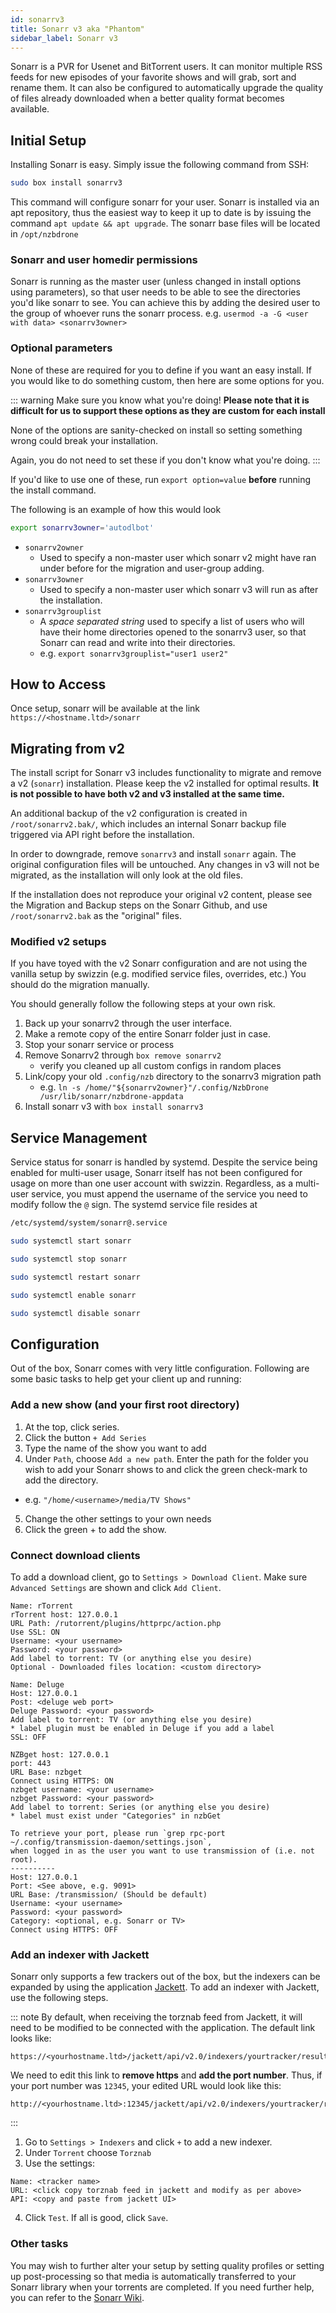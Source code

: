 ```yaml
---
id: sonarrv3
title: Sonarr v3 aka "Phantom"
sidebar_label: Sonarr v3
---
```


Sonarr is a PVR for Usenet and BitTorrent users. It can monitor multiple RSS feeds for new episodes of your favorite shows and will grab, sort and rename them. It can also be configured to automatically upgrade the quality of files already downloaded when a better quality format becomes available.

## Initial Setup

Installing Sonarr is easy. Simply issue the following command from SSH:

```bash main
sudo box install sonarrv3
```

This command will configure sonarr for your user. Sonarr is installed via an apt repository, thus the easiest way to keep it up to date is by issuing the command `apt update && apt upgrade`. The sonarr base files will be located in `/opt/nzbdrone`

### Sonarr and user homedir permissions
Sonarr is running as the master user (unless changed in install options using parameters), so that user needs to be able to see the directories you'd like sonarr to see. You can achieve this by adding the desired user to the group of whoever runs the sonarr process. e.g. `usermod -a -G <user with data> <sonarrv3owner>`

### Optional parameters
None of these are required for you to define if you want an easy install. If you would like to do something custom, then here are some options for you.

::: warning Make sure you know what you're doing!
**Please note that it is difficult for us to support these options as they are custom for each install**

None of the options are sanity-checked on install so setting something wrong could break your installation.

Again, you do not need to set these if you don't know what you're doing.
:::

If you'd like to use one of these, run `export option=value` **before** running the install command.

The following is an example of how this would look

```bash main
export sonarrv3owner='autodlbot'
```

- `sonarrv2owner`
  - Used to specify a non-master user which sonarr v2 might have ran under before for the migration and user-group adding.
- `sonarrv3owner`
  - Used to specify a non-master user which sonarr v3 will run as after the installation.
- `sonarrv3grouplist`
  - A *space separated string*  used to specify a list of users who will have their home directories opened to the sonarrv3 user, so that Sonarr can read and write into their directories.
  - e.g. `export sonarrv3grouplist="user1 user2"`

## How to Access

Once setup, sonarr will be available at the link `https://<hostname.ltd>/sonarr`

## Migrating from v2
The install script for Sonarr v3 includes functionality to migrate and remove a v2 (`sonarr`) installation. Please keep the v2 installed for optimal results. **It is not possible to have both v2 and v3 installed at the same time.**

An additional backup of the v2 configuration is created in `/root/sonarrv2.bak/`, which includes an internal Sonarr backup file triggered via API right before the installation.

In order to downgrade, remove `sonarrv3` and install `sonarr` again. The original configuration files will be untouched. Any changes in v3 will not be migrated, as the installation will only look at the old files.

If the installation does not reproduce your original v2 content, please see the Migration and Backup steps on the Sonarr Github, and use `/root/sonarrv2.bak` as the "original" files.

### Modified v2 setups
If you have toyed with the v2 Sonarr configuration and are not using the vanilla setup by swizzin (e.g. modified service files, overrides, etc.) You should do the migration manually.

You should generally follow the following steps at your own risk. 

1. Back up your sonarrv2 through the user interface.
2. Make a remote copy of the entire Sonarr folder just in case.
3. Stop your sonarr service or process
3. Remove Sonarrv2 through `box remove sonarrv2`
   - verify you cleaned up all custom configs in random places
4. Link/copy your old `.config/nzb` directory to the sonarrv3 migration path
   - e.g. `ln -s /home/"${sonarrv2owner}"/.config/NzbDrone /usr/lib/sonarr/nzbdrone-appdata`
5. Install sonarr v3 with `box install sonarrv3`

## Service Management

Service status for sonarr is handled by systemd. Despite the service being enabled for multi-user usage, Sonarr itself has not been configured for usage on more than one user account with swizzin. Regardless, as a multi-user service, you must append the username of the service you need to modify follow the `@` sign. The systemd service file resides at

```bash main
/etc/systemd/system/sonarr@.service
```

<!--DOCUSAURUS_CODE_TABS-->
<!--Start-->
```bash
sudo systemctl start sonarr
```
<!--Stop-->
```bash
sudo systemctl stop sonarr
```
<!--Restart-->
```bash
sudo systemctl restart sonarr
```
<!--Enable-->
```bash
sudo systemctl enable sonarr
```
<!--Disable-->
```bash
sudo systemctl disable sonarr
```
<!--END_DOCUSAURUS_CODE_TABS-->

## Configuration

Out of the box, Sonarr comes with very little configuration. Following are some basic tasks to help get your client up and running:

### Add a new show (and your first root directory)

1. At the top, click series.
2. Click the button `+ Add Series`
3. Type the name of the show you want to add
4. Under `Path`, choose `Add a new path`. Enter the path for the folder you wish to add your Sonarr shows to and click the green check-mark to add the directory.
  - e.g. `"/home/<username>/media/TV Shows"`
5. Change the other settings to your own needs
6. Click the green + to add the show.

### Connect download clients
To add a download client, go to `Settings > Download Client`. Make sure `Advanced Settings` are shown and click `Add Client`.

<!--DOCUSAURUS_CODE_TABS-->
<!--rTorrent-->
```plaintext
Name: rTorrent
rTorrent host: 127.0.0.1
URL Path: /rutorrent/plugins/httprpc/action.php
Use SSL: ON
Username: <your username>
Password: <your password>
Add label to torrent: TV (or anything else you desire)
Optional - Downloaded files location: <custom directory>
```

<!--Deluge (via Web)-->
```plaintext
Name: Deluge
Host: 127.0.0.1
Post: <deluge web port>
Deluge Password: <your password>
Add label to torrent: TV (or anything else you desire)
* label plugin must be enabled in Deluge if you add a label
SSL: OFF
```

<!--nzbGet-->
```plaintext
NZBget host: 127.0.0.1
port: 443
URL Base: nzbget
Connect using HTTPS: ON
nzbget username: <your username>
nzbget Password: <your password>
Add label to torrent: Series (or anything else you desire)
* label must exist under "Categories" in nzbGet
```

<!--Transmission-->
```plaintext
To retrieve your port, please run `grep rpc-port ~/.config/transmission-daemon/settings.json`,
when logged in as the user you want to use transmission of (i.e. not root).
----------
Host: 127.0.0.1
Port: <See above, e.g. 9091>
URL Base: /transmission/ (Should be default)
Username: <your username>
Password: <your password>
Category: <optional, e.g. Sonarr or TV>
Connect using HTTPS: OFF
```
<!--END_DOCUSAURUS_CODE_TABS-->

### Add an indexer with Jackett
Sonarr only supports a few trackers out of the box, but the indexers can be expanded by using the application [Jackett](jackett.md). To add an indexer with Jackett, use the following steps.

::: note
By default, when receiving the torznab feed from Jackett, it will need to be modified to be connected with the application. The default link looks like:

```plaintext
https://<yourhostname.ltd>/jackett/api/v2.0/indexers/yourtracker/results/torznab/
```

We need to edit this link to **remove https** and **add the port number**. Thus, if your port number was `12345`, your edited URL would look like this:

```plaintext
http://<yourhostname.ltd>:12345/jackett/api/v2.0/indexers/yourtracker/results/torznab/
```
:::

1. Go to `Settings > Indexers` and click `+` to add a new indexer.
2. Under `Torrent` choose `Torznab`
3. Use the settings:
```plaintext main
Name: <tracker name>
URL: <click copy torznab feed in jackett and modify as per above>
API: <copy and paste from jackett UI>
```
4. Click `Test`. If all is good, click `Save`.

### Other tasks

You may wish to further alter your setup by setting quality profiles or setting up post-processing so that media is automatically transferred to your Sonarr library when your torrents are completed. If you need further help, you can refer to the [Sonarr Wiki](https://github.com/Sonarr/Sonarr/wiki).